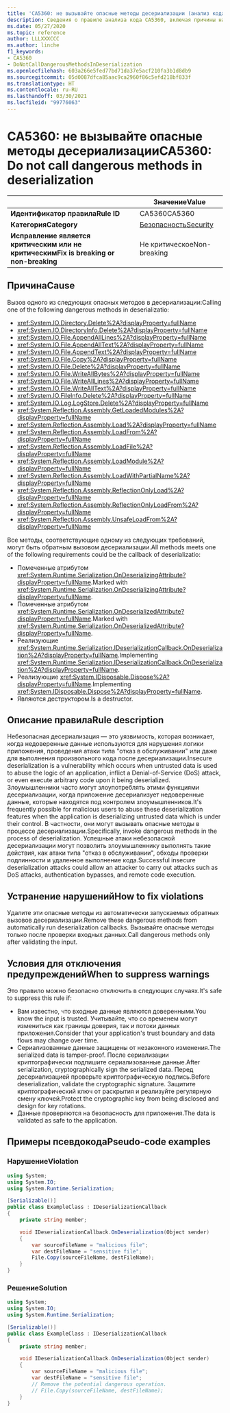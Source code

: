 ```yaml
---
title: 'CA5360: не вызывайте опасные методы десериализации (анализ кода)'
description: Сведения о правиле анализа кода CA5360, включая причины нарушений и способы их устранения, а также условия отключения правила.
ms.date: 05/27/2020
ms.topic: reference
author: LLLXXXCCC
ms.author: linche
f1_keywords:
- CA5360
- DoNotCallDangerousMethodsInDeserialization
ms.openlocfilehash: 603a266e5fed77bd71da37e5acf210fa3b1d8db9
ms.sourcegitcommit: 05d0087dfca85aac9ca2960f86c5efd218bf833f
ms.translationtype: HT
ms.contentlocale: ru-RU
ms.lasthandoff: 03/30/2021
ms.locfileid: "99776063"
---
```

# <a name="ca5360-do-not-call-dangerous-methods-in-deserialization"></a><span data-ttu-id="00560-103">CA5360: не вызывайте опасные методы десериализации</span><span class="sxs-lookup"><span data-stu-id="00560-103">CA5360: Do not call dangerous methods in deserialization</span></span>

| | <span data-ttu-id="00560-104">Значение</span><span class="sxs-lookup"><span data-stu-id="00560-104">Value</span></span> |
|-|-|
| <span data-ttu-id="00560-105">**Идентификатор правила**</span><span class="sxs-lookup"><span data-stu-id="00560-105">**Rule ID**</span></span> |<span data-ttu-id="00560-106">CA5360</span><span class="sxs-lookup"><span data-stu-id="00560-106">CA5360</span></span>|
| <span data-ttu-id="00560-107">**Категория**</span><span class="sxs-lookup"><span data-stu-id="00560-107">**Category**</span></span> |[<span data-ttu-id="00560-108">Безопасность</span><span class="sxs-lookup"><span data-stu-id="00560-108">Security</span></span>](security-warnings.md)|
| <span data-ttu-id="00560-109">**Исправление является критическим или не критическим**</span><span class="sxs-lookup"><span data-stu-id="00560-109">**Fix is breaking or non-breaking**</span></span> |<span data-ttu-id="00560-110">Не критическое</span><span class="sxs-lookup"><span data-stu-id="00560-110">Non-breaking</span></span>|

## <a name="cause"></a><span data-ttu-id="00560-111">Причина</span><span class="sxs-lookup"><span data-stu-id="00560-111">Cause</span></span>

<span data-ttu-id="00560-112">Вызов одного из следующих опасных методов в десериализации:</span><span class="sxs-lookup"><span data-stu-id="00560-112">Calling one of the following dangerous methods in deserializatio:</span></span>

- <xref:System.IO.Directory.Delete%2A?displayProperty=fullName>
- <xref:System.IO.DirectoryInfo.Delete%2A?displayProperty=fullName>
- <xref:System.IO.File.AppendAllLines%2A?displayProperty=fullName>
- <xref:System.IO.File.AppendAllText%2A?displayProperty=fullName>
- <xref:System.IO.File.AppendText%2A?displayProperty=fullName>
- <xref:System.IO.File.Copy%2A?displayProperty=fullName>
- <xref:System.IO.File.Delete%2A?displayProperty=fullName>
- <xref:System.IO.File.WriteAllBytes%2A?displayProperty=fullName>
- <xref:System.IO.File.WriteAllLines%2A?displayProperty=fullName>
- <xref:System.IO.File.WriteAllText%2A?displayProperty=fullName>
- <xref:System.IO.FileInfo.Delete%2A?displayProperty=fullName>
- <xref:System.IO.Log.LogStore.Delete%2A?displayProperty=fullName>
- <xref:System.Reflection.Assembly.GetLoadedModules%2A?displayProperty=fullName>
- <xref:System.Reflection.Assembly.Load%2A?displayProperty=fullName>
- <xref:System.Reflection.Assembly.LoadFrom%2A?displayProperty=fullName>
- <xref:System.Reflection.Assembly.LoadFile%2A?displayProperty=fullName>
- <xref:System.Reflection.Assembly.LoadModule%2A?displayProperty=fullName>
- <xref:System.Reflection.Assembly.LoadWithPartialName%2A?displayProperty=fullName>
- <xref:System.Reflection.Assembly.ReflectionOnlyLoad%2A?displayProperty=fullName>
- <xref:System.Reflection.Assembly.ReflectionOnlyLoadFrom%2A?displayProperty=fullName>
- <xref:System.Reflection.Assembly.UnsafeLoadFrom%2A?displayProperty=fullName>

<span data-ttu-id="00560-113">Все методы, соответствующие одному из следующих требований, могут быть обратным вызовом десериализации.</span><span class="sxs-lookup"><span data-stu-id="00560-113">All methods meets one of the following requirements could be the callback of deserializatio:</span></span>

- <span data-ttu-id="00560-114">Помеченные атрибутом <xref:System.Runtime.Serialization.OnDeserializingAttribute?displayProperty=fullName>.</span><span class="sxs-lookup"><span data-stu-id="00560-114">Marked with <xref:System.Runtime.Serialization.OnDeserializingAttribute?displayProperty=fullName>.</span></span>
- <span data-ttu-id="00560-115">Помеченные атрибутом <xref:System.Runtime.Serialization.OnDeserializedAttribute?displayProperty=fullName>.</span><span class="sxs-lookup"><span data-stu-id="00560-115">Marked with <xref:System.Runtime.Serialization.OnDeserializedAttribute?displayProperty=fullName>.</span></span>
- <span data-ttu-id="00560-116">Реализующие <xref:System.Runtime.Serialization.IDeserializationCallback.OnDeserialization%2A?displayProperty=fullName>.</span><span class="sxs-lookup"><span data-stu-id="00560-116">Implementing <xref:System.Runtime.Serialization.IDeserializationCallback.OnDeserialization%2A?displayProperty=fullName>.</span></span>
- <span data-ttu-id="00560-117">Реализующие <xref:System.IDisposable.Dispose%2A?displayProperty=fullName>.</span><span class="sxs-lookup"><span data-stu-id="00560-117">Implementing <xref:System.IDisposable.Dispose%2A?displayProperty=fullName>.</span></span>
- <span data-ttu-id="00560-118">Являются деструктором.</span><span class="sxs-lookup"><span data-stu-id="00560-118">Is a destructor.</span></span>

## <a name="rule-description"></a><span data-ttu-id="00560-119">Описание правила</span><span class="sxs-lookup"><span data-stu-id="00560-119">Rule description</span></span>

<span data-ttu-id="00560-120">Небезопасная десериализация — это уязвимость, которая возникает, когда недоверенные данные используются для нарушения логики приложения, проведения атаки типа "отказ в обслуживании" или даже для выполнения произвольного кода после десериализации.</span><span class="sxs-lookup"><span data-stu-id="00560-120">Insecure deserialization is a vulnerability which occurs when untrusted data is used to abuse the logic of an application, inflict a Denial-of-Service (DoS) attack, or even execute arbitrary code upon it being deserialized.</span></span> <span data-ttu-id="00560-121">Злоумышленники часто могут злоупотреблять этими функциями десериализации, когда приложение десериализует недоверенные данные, которые находятся под контролем злоумышленников.</span><span class="sxs-lookup"><span data-stu-id="00560-121">It's frequently possible for malicious users to abuse these deserialization features when the application is deserializing untrusted data which is under their control.</span></span> <span data-ttu-id="00560-122">В частности, они могут вызывать опасные методы в процессе десериализации.</span><span class="sxs-lookup"><span data-stu-id="00560-122">Specifically, invoke dangerous methods in the process of deserialization.</span></span> <span data-ttu-id="00560-123">Успешные атаки небезопасной десериализации могут позволить злоумышленнику выполнять такие действия, как атаки типа "отказ в обслуживании", обходы проверки подлинности и удаленное выполнение кода.</span><span class="sxs-lookup"><span data-stu-id="00560-123">Successful insecure deserialization attacks could allow an attacker to carry out attacks such as DoS attacks, authentication bypasses, and remote code execution.</span></span>

## <a name="how-to-fix-violations"></a><span data-ttu-id="00560-124">Устранение нарушений</span><span class="sxs-lookup"><span data-stu-id="00560-124">How to fix violations</span></span>

<span data-ttu-id="00560-125">Удалите эти опасные методы из автоматически запускаемых обратных вызовов десериализации.</span><span class="sxs-lookup"><span data-stu-id="00560-125">Remove these dangerous methods from automatically run deserialization callbacks.</span></span> <span data-ttu-id="00560-126">Вызывайте опасные методы только после проверки входных данных.</span><span class="sxs-lookup"><span data-stu-id="00560-126">Call dangerous methods only after validating the input.</span></span>

## <a name="when-to-suppress-warnings"></a><span data-ttu-id="00560-127">Условия для отключения предупреждений</span><span class="sxs-lookup"><span data-stu-id="00560-127">When to suppress warnings</span></span>

<span data-ttu-id="00560-128">Это правило можно безопасно отключить в следующих случаях.</span><span class="sxs-lookup"><span data-stu-id="00560-128">It's safe to suppress this rule if:</span></span>

- <span data-ttu-id="00560-129">Вам известно, что входные данные являются доверенными.</span><span class="sxs-lookup"><span data-stu-id="00560-129">You know the input is trusted.</span></span> <span data-ttu-id="00560-130">Учитывайте, что со временем могут измениться как границы доверия, так и потоки данных приложения.</span><span class="sxs-lookup"><span data-stu-id="00560-130">Consider that your application's trust boundary and data flows may change over time.</span></span>
- <span data-ttu-id="00560-131">Сериализованные данные защищены от незаконного изменения.</span><span class="sxs-lookup"><span data-stu-id="00560-131">The serialized data is tamper-proof.</span></span> <span data-ttu-id="00560-132">После сериализации криптографически подпишите сериализованные данные.</span><span class="sxs-lookup"><span data-stu-id="00560-132">After serialization, cryptographically sign the serialized data.</span></span> <span data-ttu-id="00560-133">Перед десериализацией проверьте криптографическую подпись.</span><span class="sxs-lookup"><span data-stu-id="00560-133">Before deserialization, validate the cryptographic signature.</span></span> <span data-ttu-id="00560-134">Защитите криптографический ключ от раскрытия и реализуйте регулярную смену ключей.</span><span class="sxs-lookup"><span data-stu-id="00560-134">Protect the cryptographic key from being disclosed and design for key rotations.</span></span>
- <span data-ttu-id="00560-135">Данные проверяются на безопасность для приложения.</span><span class="sxs-lookup"><span data-stu-id="00560-135">The data is validated as safe to the application.</span></span>

## <a name="pseudo-code-examples"></a><span data-ttu-id="00560-136">Примеры псевдокода</span><span class="sxs-lookup"><span data-stu-id="00560-136">Pseudo-code examples</span></span>

### <a name="violation"></a><span data-ttu-id="00560-137">Нарушение</span><span class="sxs-lookup"><span data-stu-id="00560-137">Violation</span></span>

```csharp
using System;
using System.IO;
using System.Runtime.Serialization;

[Serializable()]
public class ExampleClass : IDeserializationCallback
{
    private string member;

    void IDeserializationCallback.OnDeserialization(Object sender)
    {
        var sourceFileName = "malicious file";
        var destFileName = "sensitive file";
        File.Copy(sourceFileName, destFileName);
    }
}
```

### <a name="solution"></a><span data-ttu-id="00560-138">Решение</span><span class="sxs-lookup"><span data-stu-id="00560-138">Solution</span></span>

```csharp
using System;
using System.IO;
using System.Runtime.Serialization;

[Serializable()]
public class ExampleClass : IDeserializationCallback
{
    private string member;

    void IDeserializationCallback.OnDeserialization(Object sender)
    {
        var sourceFileName = "malicious file";
        var destFileName = "sensitive file";
        // Remove the potential dangerous operation.
        // File.Copy(sourceFileName, destFileName);
    }
}
```
